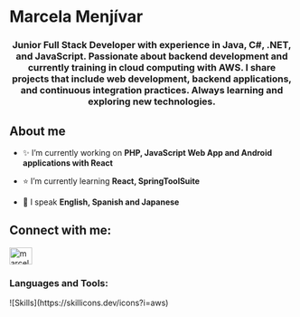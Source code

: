 # Marcela Menjívar
<h3 align="center">Junior Full Stack Developer with experience in Java, C#, .NET, and JavaScript. Passionate about backend development and currently training in cloud computing with AWS. I share projects that include web development, backend applications, and continuous integration practices. Always learning and exploring new technologies.</h3>

## About me
- ✨ I’m currently working on **PHP, JavaScript Web App and Android applications with React**

- ⭐ I’m currently learning **React, SpringToolSuite**

- 💜 I speak **English, Spanish and Japanese**

## Connect with me:
<p align="left">
<a href="https://linkedin.com/in/marcela-menjivar" target="blank"><img align="center" src="https://raw.githubusercontent.com/rahuldkjain/github-profile-readme-generator/master/src/images/icons/Social/linked-in-alt.svg" alt="marcela-menjivar-mg11" height="30" width="40" /></a>
</p>

<h3 align="left">Languages and Tools:</h3>
![Skills](https://skillicons.dev/icons?i=aws)
